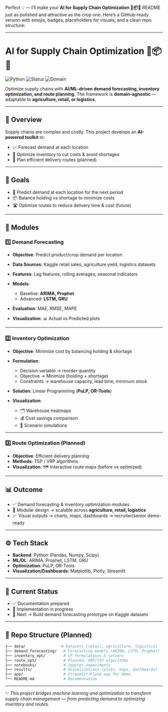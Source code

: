 Perfect 💡 — I’ll make your **AI for Supply Chain Optimization 🚚📦🌾** README just as polished and attractive as the crop one.
Here’s a GitHub-ready version with emojis, badges, placeholders for visuals, and a clean repo structure:

---

# AI for Supply Chain Optimization 🚚📦🌾

![Python](https://img.shields.io/badge/Python-3.8+-blue.svg)
![Status](https://img.shields.io/badge/Status-In%20Progress-yellow.svg)
![Domain](https://img.shields.io/badge/Domain-Supply%20Chain-blueviolet.svg)

Optimize supply chains with **AI/ML-driven demand forecasting, inventory optimization, and route planning**.
The framework is **domain-agnostic** — adaptable to **agriculture, retail, or logistics**.

---

## 📌 Overview

Supply chains are complex and costly. This project develops an **AI-powered toolkit** to:

* 📈 Forecast demand at each location
* 🏪 Optimize inventory to cut costs & avoid shortages
* 🚚 Plan efficient delivery routes (planned)

---

## 🎯 Goals

* 🔮 Predict demand at each location for the next period
* 📦 Balance holding vs shortage to minimize costs
* 🛣️ Optimize routes to reduce delivery time & cost (future)

---

## 🧩 Modules

### 1️⃣ Demand Forecasting

* **Objective**: Predict product/crop demand per location
* **Data Sources**: Kaggle retail sales, agriculture yield, logistics datasets
* **Features**: Lag features, rolling averages, seasonal indicators
* **Models**:

  * Baseline: **ARIMA, Prophet**
  * Advanced: **LSTM, GRU**
* **Evaluation**: MAE, RMSE, MAPE
* **Visualization**: 📊 Actual vs Predicted plots

---

### 2️⃣ Inventory Optimization

* **Objective**: Minimize cost by balancing holding & shortage
* **Formulation**:

  * Decision variable → reorder quantity
  * Objective → Minimize (holding + shortage)
  * Constraints → warehouse capacity, lead time, minimum stock
* **Solution**: Linear Programming (**PuLP, OR-Tools**)
* **Visualization**:

  * 🗂️ Warehouse heatmaps
  * 💰 Cost savings comparison
  * 🔄 Scenario simulations

---

### 3️⃣ Route Optimization (Planned)

* **Objective**: Efficient delivery planning
* **Methods**: TSP / VRP algorithms
* **Visualization**: 🗺️ Interactive route maps (before vs optimized)

---

## 📊 Outcome

* ✅ Demand forecasting & inventory optimization modules
* 🔧 Modular design → scalable across **agriculture, retail, logistics**
* 📈 Visual outputs → charts, maps, dashboards → recruiter/senior demo-ready

---

## ⚙️ Tech Stack

* **Backend**: Python (Pandas, Numpy, Scipy)
* **ML/DL**: ARIMA, Prophet, LSTM, GRU
* **Optimization**: PuLP, OR-Tools
* **Visualization/Dashboards**: Matplotlib, Plotly, Streamlit

---

## 🚧 Current Status

* ✅ Documentation prepared
* 🚧 Implementation in progress
* 🎯 Next → Build demand forecasting prototype on Kaggle datasets

---

## 📂 Repo Structure (Planned)

```bash
├── data/                # Datasets (retail, agriculture, logistics)
├── demand_forecasting/   # Forecasting models (ARIMA, LSTM, Prophet)
├── inventory_opt/        # LP formulations & solvers
├── route_opt/            # Planned: VRP/TSP algorithms
├── notebooks/            # Jupyter experiments
├── results/              # Visualizations (plots, maps, dashboards)
├── app/                  # Streamlit/Flask app for demo
└── README.md             # Documentation
```

---

✨ *This project bridges machine learning and optimization to transform supply chain management — from predicting demand to optimizing inventory and routes.*

